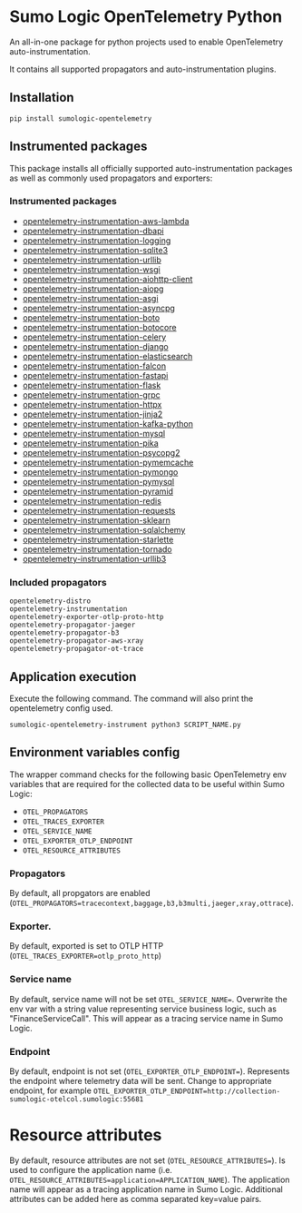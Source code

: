 # Sumo Logic OpenTelemetry Python

An all-in-one package for python projects used to enable OpenTelemetry auto-instrumentation.

It contains all supported propagators and auto-instrumentation plugins.

## Installation

```
pip install sumologic-opentelemetry
```

## Instrumented packages

This package installs all officially supported auto-instrumentation packages as well as commonly used propagators and exporters:

### Instrumented packages


- [opentelemetry-instrumentation-aws-lambda](https://pypi.org/project/opentelemetry-instrumentation-aws-lambda/)
- [opentelemetry-instrumentation-dbapi](https://pypi.org/project/)
- [opentelemetry-instrumentation-logging](https://pypi.org/project/)
- [opentelemetry-instrumentation-sqlite3](https://pypi.org/project/)
- [opentelemetry-instrumentation-urllib](https://pypi.org/project/)
- [opentelemetry-instrumentation-wsgi](https://pypi.org/project/)
- [opentelemetry-instrumentation-aiohttp-client](https://pypi.org/project/)
- [opentelemetry-instrumentation-aiopg](https://pypi.org/project/)
- [opentelemetry-instrumentation-asgi](https://pypi.org/project/)
- [opentelemetry-instrumentation-asyncpg](https://pypi.org/project/)
- [opentelemetry-instrumentation-boto](https://pypi.org/project/)
- [opentelemetry-instrumentation-botocore](https://pypi.org/project/)
- [opentelemetry-instrumentation-celery](https://pypi.org/project/)
- [opentelemetry-instrumentation-django](https://pypi.org/project/)
- [opentelemetry-instrumentation-elasticsearch](https://pypi.org/project/)
- [opentelemetry-instrumentation-falcon](https://pypi.org/project/)
- [opentelemetry-instrumentation-fastapi](https://pypi.org/project/)
- [opentelemetry-instrumentation-flask](https://pypi.org/project/)
- [opentelemetry-instrumentation-grpc](https://pypi.org/project/)
- [opentelemetry-instrumentation-httpx](https://pypi.org/project/)
- [opentelemetry-instrumentation-jinja2](https://pypi.org/project/)
- [opentelemetry-instrumentation-kafka-python](https://pypi.org/project/)
- [opentelemetry-instrumentation-mysql](https://pypi.org/project/)
- [opentelemetry-instrumentation-pika](https://pypi.org/project/)
- [opentelemetry-instrumentation-psycopg2](https://pypi.org/project/)
- [opentelemetry-instrumentation-pymemcache](https://pypi.org/project/)
- [opentelemetry-instrumentation-pymongo](https://pypi.org/project/)
- [opentelemetry-instrumentation-pymysql](https://pypi.org/project/)
- [opentelemetry-instrumentation-pyramid](https://pypi.org/project/)
- [opentelemetry-instrumentation-redis](https://pypi.org/project/)
- [opentelemetry-instrumentation-requests](https://pypi.org/project/)
- [opentelemetry-instrumentation-sklearn](https://pypi.org/project/)
- [opentelemetry-instrumentation-sqlalchemy](https://pypi.org/project/)
- [opentelemetry-instrumentation-starlette](https://pypi.org/project/)
- [opentelemetry-instrumentation-tornado](https://pypi.org/project/)
- [opentelemetry-instrumentation-urllib3](https://pypi.org/project/)


### Included propagators

```
opentelemetry-distro
opentelemetry-instrumentation
opentelemetry-exporter-otlp-proto-http
opentelemetry-propagator-jaeger
opentelemetry-propagator-b3
opentelemetry-propagator-aws-xray
opentelemetry-propagator-ot-trace
```

## Application execution

 Execute the following command. The command will also print the opentelemetry config used.

```
sumologic-opentelemetry-instrument python3 SCRIPT_NAME.py
```

## Environment variables config

The wrapper command checks for the following basic OpenTelemetry env variables that are required for the collected data to be useful within Sumo Logic:

- `OTEL_PROPAGATORS`
- `OTEL_TRACES_EXPORTER`
- `OTEL_SERVICE_NAME`
- `OTEL_EXPORTER_OTLP_ENDPOINT`
- `OTEL_RESOURCE_ATTRIBUTES`

### Propagators

By default, all propgators are enabled (`OTEL_PROPAGATORS=tracecontext,baggage,b3,b3multi,jaeger,xray,ottrace`).

### Exporter.

By default, exported is set to OTLP HTTP (`OTEL_TRACES_EXPORTER=otlp_proto_http`)

### Service name

By default, service name will not be set `OTEL_SERVICE_NAME=`. Overwrite the env var with a string value representing service business logic, such as "FinanceServiceCall". This will appear as a tracing service name in Sumo Logic.


### Endpoint

By default, endpoint is not set (`OTEL_EXPORTER_OTLP_ENDPOINT=`). Represents the endpoint where telemetry data will be sent. Change to appropriate endpoint, for example `OTEL_EXPORTER_OTLP_ENDPOINT=http://collection-sumologic-otelcol.sumologic:55681`

# Resource attributes

By default, resource attributes are not set (`OTEL_RESOURCE_ATTRIBUTES=`). Is used to configure the application name (i.e. `OTEL_RESOURCE_ATTRIBUTES=application=APPLICATION_NAME`). The application name will appear as a tracing application name in Sumo Logic. Additional attributes can be added here as comma separated key=value pairs.
